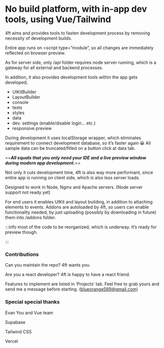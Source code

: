 # No build platform, with in-app dev tools, using Vue/Tailwind

4ft aims and provides tools to fasten development process by removing necessity of development builds.


Entire app runs on <script type=”module”, so all changes are immediately reflected on browser preview.


As for server side, only /api folder requires node server running, which is a gateway for all external and backend processes.


In addition, it also provides development tools within the app gets developed;

* UIKitBuilder
* LayoutBuilder
* console
* tests
* styles
* data
* dev. settings (enable/disable login… etc.)
* responsive preview


During development it uses localStorage wrapper, which eliminates requirement to connect development database, so it’s faster again :grinning: All sample data can be truncated/filled on a button click at data tab.


==*__All equals that you only need your IDE and a live preview window during modern app development.__*==


Not only it cuts development time, 4ft is also way more performant, since entire app is running on client side, which is also less server loads.


Designed to work in Node, Nginx and Apache servers. (Node server support not ready yet)


For end users it enables UIKit and layout building, in addition to attaching elements to events. Addons are autoloaded by 4ft, so users can enable functionality needed, by just uploading (possibly by downloading in future) them into /addons folder. 





:::info
most of the code to be reorganized, which is underway. It’s ready for preview though.

:::



### Contributions

Can you maintain the repo? 4ft wants you.

Are you a react developer? 4ft is happy to have a react friend.


Features to implement are listed in ‘Projects’ tab. Feel free to grab yours and send me a message before starting. (blueorange589@gmail.com)


### Special special thanks

Evan You and Vue team

Supabase

Tailwind CSS

Vercel